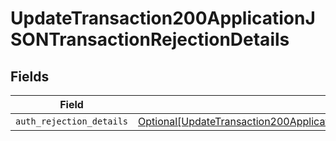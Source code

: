 # UpdateTransaction200ApplicationJSONTransactionRejectionDetails


## Fields

| Field                                                                                                                                                                                                         | Type                                                                                                                                                                                                          | Required                                                                                                                                                                                                      | Description                                                                                                                                                                                                   |
| ------------------------------------------------------------------------------------------------------------------------------------------------------------------------------------------------------------- | ------------------------------------------------------------------------------------------------------------------------------------------------------------------------------------------------------------- | ------------------------------------------------------------------------------------------------------------------------------------------------------------------------------------------------------------- | ------------------------------------------------------------------------------------------------------------------------------------------------------------------------------------------------------------- |
| `auth_rejection_details`                                                                                                                                                                                      | [Optional[UpdateTransaction200ApplicationJSONTransactionRejectionDetailsAuthRejectionDetails]](../../models/operations/updatetransaction200applicationjsontransactionrejectiondetailsauthrejectiondetails.md) | :heavy_minus_sign:                                                                                                                                                                                            | N/A                                                                                                                                                                                                           |